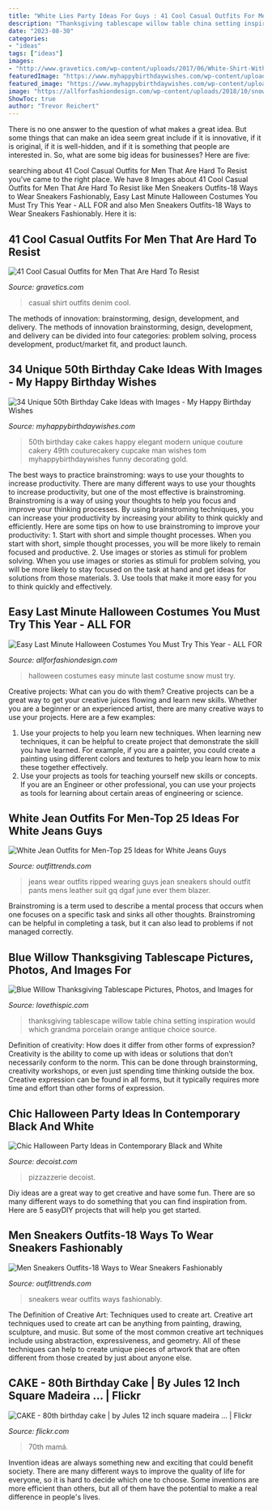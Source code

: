 ```yaml
---
title: "White Lies Party Ideas For Guys : 41 Cool Casual Outfits For Men That Are Hard To Resist"
description: "Thanksgiving tablescape willow table china setting inspiration would which grandma porcelain orange antique choice source"
date: "2023-08-30"
categories:
- "ideas"
tags: ["ideas"]
images:
- "http://www.gravetics.com/wp-content/uploads/2017/06/White-Shirt-With-Denim.jpg"
featuredImage: "https://www.myhappybirthdaywishes.com/wp-content/uploads/2016/09/elegant-best-black-and-white-50th-birthday-cakes-for-men.jpg"
featured_image: "https://www.myhappybirthdaywishes.com/wp-content/uploads/2016/09/elegant-best-black-and-white-50th-birthday-cakes-for-men.jpg"
image: "https://allforfashiondesign.com/wp-content/uploads/2018/10/snow-white-halloween-costume-1532027682-600x900.jpg"
ShowToc: true
author: "Trevor Reichert"
---
```



There is no one answer to the question of what makes a great idea. But some things that can make an idea seem great include if it is innovative, if it is original, if it is well-hidden, and if it is something that people are interested in.  So, what are some big ideas for businesses? Here are five: 

	

		
searching about 41 Cool Casual Outfits for Men That Are Hard To Resist you've came to the right place. We have 8 Images about 41 Cool Casual Outfits for Men That Are Hard To Resist like Men Sneakers Outfits-18 Ways to Wear Sneakers Fashionably, Easy Last Minute Halloween Costumes You Must Try This Year - ALL FOR and also Men Sneakers Outfits-18 Ways to Wear Sneakers Fashionably. Here it is:
		
    
## 41 Cool Casual Outfits For Men That Are Hard To Resist

<img loading=lazy src="http://www.gravetics.com/wp-content/uploads/2017/06/White-Shirt-With-Denim.jpg" onerror="this.onerror=null;this.src='https://tse1.mm.bing.net/th?id=OIP.f6DCle4l0tutK5qGHERxCAHaJQ&amp;pid=15.1';" alt="41 Cool Casual Outfits for Men That Are Hard To Resist">

_Source: gravetics.com_

>casual shirt outfits denim cool. 

	

The methods of innovation: brainstorming, design, development, and delivery.
The methods of innovation brainstorming, design, development, and delivery can be divided into four categories: problem solving, process development, product/market fit, and product launch.

    
## 34 Unique 50th Birthday Cake Ideas With Images - My Happy Birthday Wishes

<img loading=lazy src="https://www.myhappybirthdaywishes.com/wp-content/uploads/2016/09/elegant-best-black-and-white-50th-birthday-cakes-for-men.jpg" onerror="this.onerror=null;this.src='https://tse3.mm.bing.net/th?id=OIP.pnGP_m9S1B6z_HT3ep0XsgHaLH&amp;pid=15.1';" alt="34 Unique 50th Birthday Cake Ideas with Images - My Happy Birthday Wishes">

_Source: myhappybirthdaywishes.com_

>50th birthday cake cakes happy elegant modern unique couture cakery 49th couturecakery cupcake man wishes tom myhappybirthdaywishes funny decorating gold. 

	

The best ways to practice brainstroming: ways to use your thoughts to increase productivity.
There are many different ways to use your thoughts to increase productivity, but one of the most effective is brainstroming. Brainstroming is a way of using your thoughts to help you focus and improve your thinking processes. By using brainstroming techniques, you can increase your productivity by increasing your ability to think quickly and efficiently. Here are some tips on how to use brainstroming to improve your productivity: 1. Start with short and simple thought processes. When you start with short, simple thought processes, you will be more likely to remain focused and productive. 2. Use images or stories as stimuli for problem solving. When you use images or stories as stimuli for problem solving, you will be more likely to stay focused on the task at hand and get ideas for solutions from those materials. 3. Use tools that make it more easy for you to think quickly and effectively.

    
## Easy Last Minute Halloween Costumes You Must Try This Year - ALL FOR

<img loading=lazy src="https://allforfashiondesign.com/wp-content/uploads/2018/10/snow-white-halloween-costume-1532027682-600x900.jpg" onerror="this.onerror=null;this.src='https://tse4.mm.bing.net/th?id=OIP.hqUt7q9BAqjG0XbD_ouCMQHaLH&amp;pid=15.1';" alt="Easy Last Minute Halloween Costumes You Must Try This Year - ALL FOR">

_Source: allforfashiondesign.com_

>halloween costumes easy minute last costume snow must try. 

	

Creative projects: What can you do with them?
Creative projects can be a great way to get your creative juices flowing and learn new skills. Whether you are a beginner or an experienced artist, there are many creative ways to use your projects. Here are a few examples: 
1. Use your projects to help you learn new techniques. When learning new techniques, it can be helpful to create project that demonstrate the skill you have learned. For example, if you are a painter, you could create a painting using different colors and textures to help you learn how to mix these together effectively. 
2. Use your projects as tools for teaching yourself new skills or concepts. If you are an Engineer or other professional, you can use your projects as tools for learning about certain areas of engineering or science.

    
## White Jean Outfits For Men-Top 25 Ideas For White Jeans Guys

<img loading=lazy src="http://www.outfittrends.com/wp-content/uploads/2017/04/white-ripped-jeans.jpg" onerror="this.onerror=null;this.src='https://tse3.mm.bing.net/th?id=OIP.M6RQtPeOCXi9VfCtRERymwHaJ_&amp;pid=15.1';" alt="White Jean Outfits for Men-Top 25 Ideas for White Jeans Guys">

_Source: outfittrends.com_

>jeans wear outfits ripped wearing guys jean sneakers should outfit pants mens leather suit gq dgaf june ever them blazer. 

	

Brainstroming is a term used to describe a mental process that occurs when one focuses on a specific task and sinks all other thoughts. Brainstroming can be helpful in completing a task, but it can also lead to problems if not managed correctly.

    
## Blue Willow Thanksgiving Tablescape Pictures, Photos, And Images For

<img loading=lazy src="http://www.lovethispic.com/uploaded_images/139315-Blue-Willow-Thanksgiving-Tablescape.jpg" onerror="this.onerror=null;this.src='https://tse4.mm.bing.net/th?id=OIP._nY9XQ-jON2sa0Sg3SZiWwHaKo&amp;pid=15.1';" alt="Blue Willow Thanksgiving Tablescape Pictures, Photos, and Images for">

_Source: lovethispic.com_

>thanksgiving tablescape willow table china setting inspiration would which grandma porcelain orange antique choice source. 

	

Definition of creativity: How does it differ from other forms of expression?
Creativity is the ability to come up with ideas or solutions that don’t necessarily conform to the norm. This can be done through brainstorming, creativity workshops, or even just spending time thinking outside the box. Creative expression can be found in all forms, but it typically requires more time and effort than other forms of expression.

    
## Chic Halloween Party Ideas In Contemporary Black And White

<img loading=lazy src="https://cdn.decoist.com/wp-content/uploads/2012/10/Halloween-party-ideas-black-and-white.jpg" onerror="this.onerror=null;this.src='https://tse4.mm.bing.net/th?id=OIP.F6evpVugkpEli6Qp3-UKGAHaLz&amp;pid=15.1';" alt="Chic Halloween Party Ideas in Contemporary Black and White">

_Source: decoist.com_

>pizzazzerie decoist. 

	

Diy ideas are a great way to get creative and have some fun. There are so many different ways to do something that you can find inspiration from. Here are 5 easyDIY projects that will help you get started.

    
## Men Sneakers Outfits-18 Ways To Wear Sneakers Fashionably

<img loading=lazy src="https://www.outfittrends.com/wp-content/uploads/2015/08/160b241db5f1b9cfbb276401743e8561.jpg" onerror="this.onerror=null;this.src='https://tse1.mm.bing.net/th?id=OIP.g2POncd91jL5NA0xp8WM7QHaLG&amp;pid=15.1';" alt="Men Sneakers Outfits-18 Ways to Wear Sneakers Fashionably">

_Source: outfittrends.com_

>sneakers wear outfits ways fashionably. 

	

The Definition of Creative Art: Techniques used to create art.
Creative art techniques used to create art can be anything from painting, drawing, sculpture, and music. But some of the most common creative art techniques include using abstraction, expressiveness, and geometry. All of these techniques can help to create unique pieces of artwork that are often different from those created by just about anyone else.

    
## CAKE - 80th Birthday Cake | By Jules 12 Inch Square Madeira … | Flickr

<img loading=lazy src="https://c2.staticflickr.com/6/5136/5538071838_7fb8ed9d7c_b.jpg" onerror="this.onerror=null;this.src='https://tse4.mm.bing.net/th?id=OIP.Vk3Gxo10-h1c20xk4bb8JQHaJ4&amp;pid=15.1';" alt="CAKE - 80th birthday cake | by Jules 12 inch square madeira … | Flickr">

_Source: flickr.com_

>70th mamá. 

	

Invention ideas are always something new and exciting that could benefit society. There are many different ways to improve the quality of life for everyone, so it is hard to decide which one to choose. Some inventions are more efficient than others, but all of them have the potential to make a real difference in people's lives.

